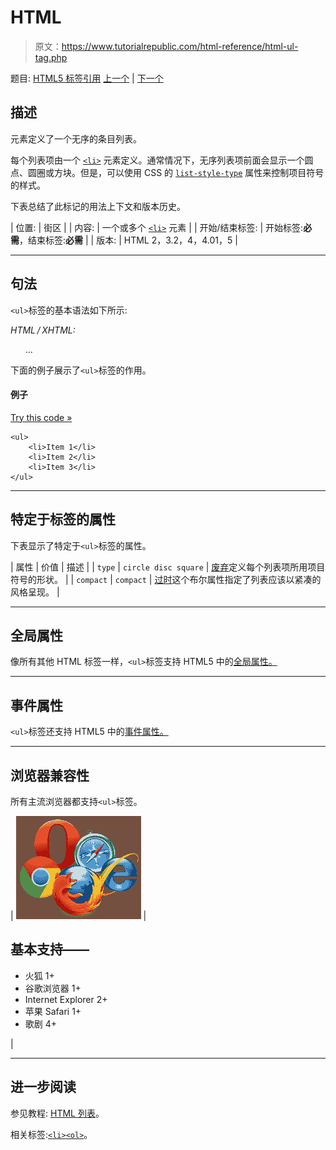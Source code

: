 # HTML

> 原文：<https://www.tutorialrepublic.com/html-reference/html-ul-tag.php>

题目: [HTML5 标签引用](html5-tags.php) [上一个](html-u-tag.php) | [下一个](html-var-tag.php)

## 描述

元素定义了一个无序的条目列表。

每个列表项由一个 [`<li>`](html-li-tag.php) 元素定义。通常情况下，无序列表项前面会显示一个圆点、圆圈或方块。但是，可以使用 CSS 的 [`list-style-type`](../css-reference/css-list-style-type-property.php) 属性来控制项目符号的样式。

下表总结了此标记的用法上下文和版本历史。

| 位置: | 街区 |
| 内容: | 一个或多个 [`<li>`](html-li-tag.php) 元素 |
| 开始/结束标签: | 开始标签:**必需**，结束标签:**必需** |
| 版本: | HTML 2，3.2，4，4.01，5 |

* * *

## 句法

`<ul>`标签的基本语法如下所示:

*HTML / XHTML:* <ul> ... </ul>

下面的例子展示了`<ul>`标签的作用。

#### 例子

[Try this code »](../codelab.php?topic=html&file=ul-tag "Try this code using online Editor")

```
<ul>
    <li>Item 1</li>
    <li>Item 2</li>
    <li>Item 3</li>
</ul>
```

* * *

## 特定于标签的属性

下表显示了特定于`<ul>`标签的属性。

| 属性 | 价值 | 描述 |
| `type` | `circle
disc
square` | [废弃](../definitions.php#obsolete "Not supported in HTML5")定义每个列表项所用项目符号的形状。 |
| `compact` | `compact` | [过时](../definitions.php#obsolete "Not supported in HTML5")这个布尔属性指定了列表应该以紧凑的风格呈现。 |

* * *

## 全局属性

像所有其他 HTML 标签一样，`<ul>`标签支持 HTML5 中的[全局属性。](html5-global-attributes.php)

* * *

## 事件属性

`<ul>`标签还支持 HTML5 中的[事件属性。](html5-event-attributes.php)

* * *

## 浏览器兼容性

所有主流浏览器都支持`<ul>`标签。

| ![Browsers Icon](img/e9331123c77668c1832e541c2fca1002.png) | 

## 基本支持——

*   火狐 1+
*   谷歌浏览器 1+
*   Internet Explorer 2+
*   苹果 Safari 1+
*   歌剧 4+

 |

* * *

## 进一步阅读

参见教程: [HTML 列表](../html-tutorial/html-lists.php)。

相关标签:[`<li>`](html-li-tag.php)[`<ol>`](html-ol-tag.php)。